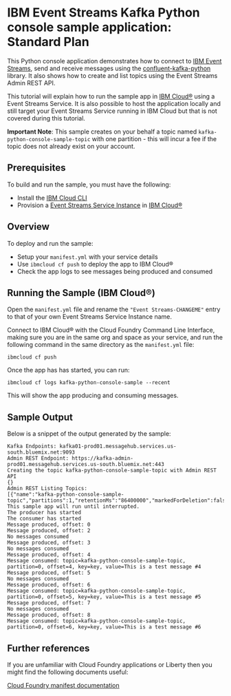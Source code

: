 # IBM Event Streams Kafka Python console sample application: Standard Plan
This Python console application demonstrates how to connect to [IBM Event Streams](https://console.ng.bluemix.net/docs/services/MessageHub/index.html), send and receive messages using the [confluent-kafka-python](https://github.com/confluentinc/confluent-kafka-python) library. It also shows how to create and list topics using the Event Streams Admin REST API.

This tutorial will explain how to run the sample app in [IBM Cloud®](https://console.ng.bluemix.net/) using a Event Streams Service. It is also possible to host the application locally and still target your Event Streams Service running in IBM Cloud but that is not covered during this tutorial.

__Important Note__: This sample creates on your behalf a topic named `kafka-python-console-sample-topic` with one partition - this will incur a fee if the topic does not already exist on your account.

## Prerequisites
To build and run the sample, you must have the following:
* Install the [IBM Cloud CLI](https://console.bluemix.net/docs/cli/reference/bluemix_cli/download_cli.html)
* Provision a [Event Streams Service Instance](https://console.ng.bluemix.net/catalog/services/message-hub/) in [IBM Cloud®](https://console.ng.bluemix.net/)

## Overview
To deploy and run the sample:
* Setup your `manifest.yml` with your service details
* Use `ibmcloud cf push` to deploy the app to IBM Cloud®
* Check the app logs to see messages being produced and consumed

## Running the Sample (IBM Cloud®)
Open the `manifest.yml` file and rename the `"Event Streams-CHANGEME"` entry to that of your own Event Streams Service Instance name.

Connect to IBM Cloud® with the Cloud Foundry Command Line Interface, making sure you are in the same org and space as your service, and run the following command in the same directory as the `manifest.yml` file:
```shell
ibmcloud cf push
```

Once the app has has started, you can run: 
```
ibmcloud cf logs kafka-python-console-sample --recent
``` 

This will show the app producing and consuming messages.

## Sample Output
Below is a snippet of the output generated by the sample:

```
Kafka Endpoints: kafka01-prod01.messagehub.services.us-south.bluemix.net:9093
Admin REST Endpoint: https://kafka-admin-prod01.messagehub.services.us-south.bluemix.net:443
Creating the topic kafka-python-console-sample-topic with Admin REST API
{}
Admin REST Listing Topics:
[{"name":"kafka-python-console-sample-topic","partitions":1,"retentionMs":"86400000","markedForDeletion":false}]
This sample app will run until interrupted.
The producer has started
The consumer has started
Message produced, offset: 0
Message produced, offset: 2
No messages consumed
Message produced, offset: 3
No messages consumed
Message produced, offset: 4
Message consumed: topic=kafka-python-console-sample-topic, partition=0, offset=4, key=key, value=This is a test message #4
Message produced, offset: 5
No messages consumed
Message produced, offset: 6
Message consumed: topic=kafka-python-console-sample-topic, partition=0, offset=5, key=key, value=This is a test message #5
Message produced, offset: 7
No messages consumed
Message produced, offset: 8
Message consumed: topic=kafka-python-console-sample-topic, partition=0, offset=6, key=key, value=This is a test message #6
```

## Further references

If you are unfamiliar with Cloud Foundry applications or Liberty then you might find the following documents useful:

[Cloud Foundry manifest documentation](http://docs.cloudfoundry.org/devguide/deploy-apps/manifest.html)